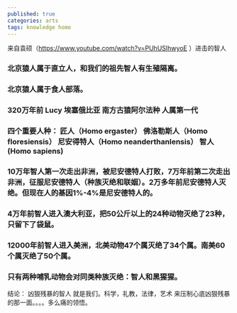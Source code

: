 ```yaml
---
published: true
categories: arts
tags: knowledge homo
---
```

来自袁硕（https://www.youtube.com/watch?v=PUhUSIhwyoE ）进击的智人

### 北京猿人属于直立人，和我们的祖先智人有生殖隔离。
### 北京猿人属于食人部落。

### 320万年前 Lucy 埃塞俄比亚 南方古猿阿尔法种  人属第一代
### 四个重要人种： 匠人（Homo ergaster）  佛洛勒斯人（Homo floresiensis） 尼安得特人（Homo neanderthanlensis） 智人(Homo sapiens)
### 10万年智人第一次走出非洲，被尼安德特人打败，7万年前第二次走出非洲，征服尼安德特人（种族灭绝和联姻）。2万多年前尼安德特人灭绝。但现在人的基因1%-4%是尼安德特人的。
### 4万年前智人进入澳大利亚，把50公斤以上的24种动物灭绝了23种，只留下了袋鼠。
### 12000年前智人进入美洲，北美动物47个属灭绝了34个属。南美60个属灭绝了50个属。
### 只有两种哺乳动物会对同类种族灭绝：智人和黑猩猩。 

结论： 凶狠残暴的智人 就是我们。科学，礼教，法律，艺术 来压制心底凶狠残暴的那一面。。。。多么痛的领悟。
